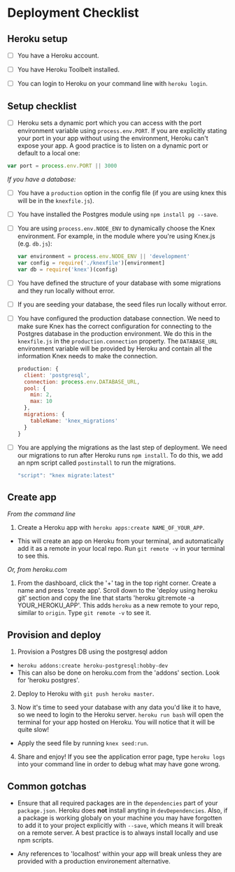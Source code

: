 # Deployment Checklist

## Heroku setup

- [ ] You have a Heroku account.
- [ ] You have Heroku Toolbelt installed.
- [ ] You can login to Heroku on your command line with `heroku login`.


## Setup checklist

- [ ] Heroku sets a dynamic port which you can access with the port environment variable using `process.env.PORT`. If you are explicitly stating your port in your app without using the environment, Heroku can't expose your app. A good practice is to listen on a dynamic port or default to a local one:

```js
var port = process.env.PORT || 3000
```

*If you have a database:*

- [ ] You have a `production` option in the config file (if you are using knex this will be in the `knexfile.js`).
- [ ] You have installed the Postgres module using `npm install pg --save`.
- [ ] You are using `process.env.NODE_ENV` to dynamically choose the Knex environment. For example, in the module where you're using Knex.js (e.g. `db.js`):
  ```js
  var environment = process.env.NODE_ENV || 'development'
  var config = require('./knexfile')[environment]
  var db = require('knex')(config)
  ```
- [ ] You have defined the structure of your database with some migrations and they run locally without error.
- [ ] If you are seeding your database, the seed files run locally without error.
- [ ] You have configured the production database connection. We need to make sure Knex has the correct configuration for connecting to the Postgres database in the production environment. We do this in the `knexfile.js` in the `production.connection` property. The `DATABASE_URL` environment variable will be provided by Heroku and contain all the information Knex needs to make the connection.

  ```js
  production: {
    client: 'postgresql',
    connection: process.env.DATABASE_URL,
    pool: {
      min: 2,
      max: 10
    },
    migrations: {
      tableName: 'knex_migrations'
    }
  }
  ```

- [ ] You are applying the migrations as the last step of deployment. We need our migrations to run after Heroku runs `npm install`. To do this, we add an npm script called `postinstall` to run the migrations.

  ```js
  "script": "knex migrate:latest"
  ```


## Create app
 
*From the command line*

1. Create a Heroku app with `heroku apps:create NAME_OF_YOUR_APP`.
  - This will create an app on Heroku from your terminal, and automatically add it as a remote in your local repo. Run `git remote -v` in your terminal to see this.

*Or, from heroku.com*

1. From the dashboard, click the '+' tag in the top right corner. Create a name and press 'create app'. Scroll down to the 'deploy using heroku git' section and copy the line that starts 'heroku git:remote -a YOUR_HEROKU_APP'. This adds `heroku` as a new remote to your repo, similar to `origin`. Type `git remote -v` to see it.


## Provision and deploy

1. Provision a Postgres DB using the postgresql addon
  - `heroku addons:create heroku-postgresql:hobby-dev`
  - This can also be done on heroku.com from the 'addons' section. Look for 'heroku postgres'.

2. Deploy to Heroku with `git push heroku master`.

3. Now it's time to seed your database with any data you'd like it to have, so we need to login to the Heroku server. `heroku run bash` will open the terminal for your app hosted on Heroku. You will notice that it will be quite slow!
 - Apply the seed file by running `knex seed:run`.

4. Share and enjoy! If you see the application error page, type `heroku logs` into your command line in order to debug what may have gone wrong.


## Common gotchas

- Ensure that all required packages are in the `dependencies` part of your `package.json`. Heroku does **not** install anyting in `devDependencies`. Also, if a package is working globaly on your machine you may have forgotten to add it to your project explicitly with `--save`, which means it will break on a remote server. A best practice is to always install locally and use npm scripts.

- Any references to 'localhost' within your app will break unless they are provided with a production environement alternative.
